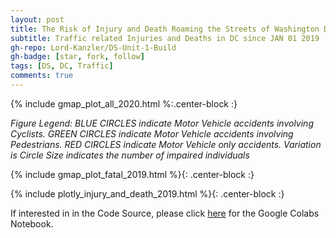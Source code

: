 ```yaml
---
layout: post
title: The Risk of Injury and Death Roaming the Streets of Washington DC 
subtitle: Traffic related Injuries and Deaths in DC since JAN 01 2019
gh-repo: Lord-Kanzler/DS-Unit-1-Build
gh-badge: [star, fork, follow]
tags: [DS, DC, Traffic]
comments: true
---
```







{% include gmap_plot_all_2020.html %:.center-block :}

*Figure Legend: BLUE CIRCLES indicate Motor Vehicle accidents involving Cyclists. GREEN CIRCLES indicate Motor Vehicle accidents involving Pedestrians. RED CIRCLES indicate Motor Vehicle only accidents. Variation is Circle Size indicates the number of impaired individuals*











{% include gmap_plot_fatal_2019.html %}{: .center-block :}







{% include plotly_injury_and_death_2019.html %}{: .center-block :}








If interested in in the Code Source, please click [here](https://github.com/Lord-Kanzler/DS-Unit-1-Build/blob/master/LS_DS13_Unit_1_Build_DATA_ALEX_KAISER.ipynb) for the Google Colabs Notebook.

